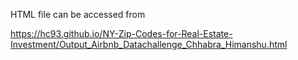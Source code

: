 HTML file can be accessed from

https://hc93.github.io/NY-Zip-Codes-for-Real-Estate-Investment/Output_Airbnb_Datachallenge_Chhabra_Himanshu.html
